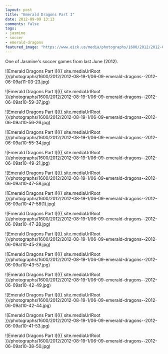 ```yaml
---
layout: post
title: "Emerald Dragons Part I"
date: 2012-09-09 13:13
comments: false
tags: 
- jasmine
- soccer
- emerald-dragons
featured_image: "https://www.eick.us/media/photographs/1600/2012/2012-08-19-1/06-09-emerald-dragons--2012-06-09at11-03-23.jpg"
---
```

One of Jasmine's soccer games from last June (2012).

![Emerald Dragons Part I]({{ site.mediaUrlRoot }}/photographs/1600/2012/2012-08-19-1/06-09-emerald-dragons--2012-06-09at11-03-23.jpg)


![Emerald Dragons Part I]({{ site.mediaUrlRoot }}/photographs/1600/2012/2012-08-19-1/06-09-emerald-dragons--2012-06-09at10-59-37.jpg)


![Emerald Dragons Part I]({{ site.mediaUrlRoot }}/photographs/1600/2012/2012-08-19-1/06-09-emerald-dragons--2012-06-09at10-56-26.jpg)


![Emerald Dragons Part I]({{ site.mediaUrlRoot }}/photographs/1600/2012/2012-08-19-1/06-09-emerald-dragons--2012-06-09at10-55-34.jpg)


![Emerald Dragons Part I]({{ site.mediaUrlRoot }}/photographs/1600/2012/2012-08-19-1/06-09-emerald-dragons--2012-06-09at10-49-21.jpg)


![Emerald Dragons Part I]({{ site.mediaUrlRoot }}/photographs/1600/2012/2012-08-19-1/06-09-emerald-dragons--2012-06-09at10-47-58.jpg)


![Emerald Dragons Part I]({{ site.mediaUrlRoot }}/photographs/1600/2012/2012-08-19-1/06-09-emerald-dragons--2012-06-09at10-47-58(1).jpg)


![Emerald Dragons Part I]({{ site.mediaUrlRoot }}/photographs/1600/2012/2012-08-19-1/06-09-emerald-dragons--2012-06-09at10-47-28.jpg)


![Emerald Dragons Part I]({{ site.mediaUrlRoot }}/photographs/1600/2012/2012-08-19-1/06-09-emerald-dragons--2012-06-09at10-45-29.jpg)


![Emerald Dragons Part I]({{ site.mediaUrlRoot }}/photographs/1600/2012/2012-08-19-1/06-09-emerald-dragons--2012-06-09at10-43-57.jpg)


![Emerald Dragons Part I]({{ site.mediaUrlRoot }}/photographs/1600/2012/2012-08-19-1/06-09-emerald-dragons--2012-06-09at10-42-49.jpg)


![Emerald Dragons Part I]({{ site.mediaUrlRoot }}/photographs/1600/2012/2012-08-19-1/06-09-emerald-dragons--2012-06-09at10-42-44.jpg)


![Emerald Dragons Part I]({{ site.mediaUrlRoot }}/photographs/1600/2012/2012-08-19-1/06-09-emerald-dragons--2012-06-09at10-41-53.jpg)


![Emerald Dragons Part I]({{ site.mediaUrlRoot }}/photographs/1600/2012/2012-08-19-1/06-09-emerald-dragons--2012-06-09at10-38-50.jpg)

